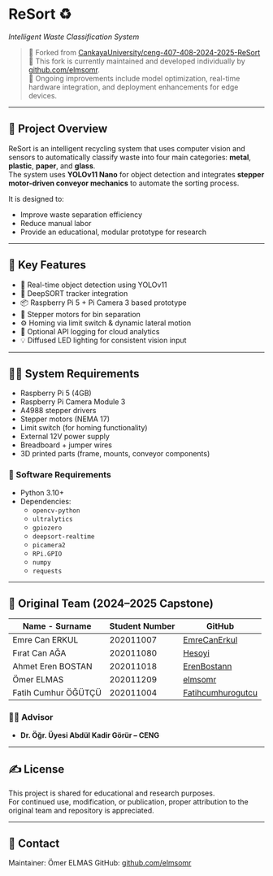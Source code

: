 # ReSort ♻️  
_Intelligent Waste Classification System_

> 🔄 Forked from [CankayaUniversity/ceng-407-408-2024-2025-ReSort](https://github.com/CankayaUniversity/ceng-407-408-2024-2025-ReSort)  
> 👤 This fork is currently maintained and developed individually by [github.com/elmsomr](https://github.com/elmsomr).  
> 📌 Ongoing improvements include model optimization, real-time hardware integration, and deployment enhancements for edge devices.

---

## 🧠 Project Overview

ReSort is an intelligent recycling system that uses computer vision and sensors to automatically classify waste into four main categories: **metal**, **plastic**, **paper**, and **glass**.  
The system uses **YOLOv11 Nano** for object detection and integrates **stepper motor-driven conveyor mechanics** to automate the sorting process.

It is designed to:
- Improve waste separation efficiency
- Reduce manual labor
- Provide an educational, modular prototype for research

---

## 🚀 Key Features

- 🔎 Real-time object detection using YOLOv11
- 🧠 DeepSORT tracker integration
- 📦 Raspberry Pi 5 + Pi Camera 3 based prototype
- 🔧 Stepper motors for bin separation
- ⚙️ Homing via limit switch & dynamic lateral motion
- 📡 Optional API logging for cloud analytics
- 💡 Diffused LED lighting for consistent vision input

---

## 👨‍🔧 System Requirements

- Raspberry Pi 5 (4GB)
- Raspberry Pi Camera Module 3
- A4988 stepper drivers
- Stepper motors (NEMA 17)
- Limit switch (for homing functionality)
- External 12V power supply
- Breadboard + jumper wires
- 3D printed parts (frame, mounts, conveyor components)

### 🧰 Software Requirements

- Python 3.10+
- Dependencies:
  - `opencv-python`
  - `ultralytics`
  - `gpiozero`
  - `deepsort-realtime`
  - `picamera2`
  - `RPi.GPIO`
  - `numpy`
  - `requests`

---

## 📜 Original Team (2024–2025 Capstone)

| **Name - Surname**          | **Student Number** | **GitHub**                              |
|----------------------------|--------------------|-----------------------------------------|
| Emre Can ERKUL              | 202011007          | [EmreCanErkul](https://github.com/EmreCanErkul)     |
| Fırat Can AĞA               | 202011080          | [Hesoyi](https://github.com/Hesoyi)                 |
| Ahmet Eren BOSTAN           | 202011018          | [ErenBostann](https://github.com/ErenBostann)       |
| Ömer ELMAS                  | 202011209          | [elmsomr](https://github.com/elmsomr)               |
| Fatih Cumhur ÖĞÜTÇÜ         | 202011004          | [Fatihcumhurogutcu](https://github.com/Fatihcumhurogutcu) |

### 👨‍🏫 Advisor  
- **Dr. Öğr. Üyesi Abdül Kadir Görür – CENG**

---

## ✍️ License

This project is shared for educational and research purposes.  
For continued use, modification, or publication, proper attribution to the original team and repository is appreciated.

---

## 📩 Contact

Maintainer: Ömer ELMAS
GitHub: [github.com/elmsomr](https://github.com/elmsomr)
